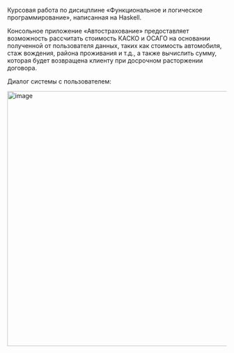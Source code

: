 Курсовая работа по дисицплине «Функциональное и логическое программирование», написанная на Haskell. 

Консольное приложение «Автострахование» предоставляет возможность рассчитать стоимость КАСКО и ОСАГО на основании полученной от пользователя данных, таких как стоимость автомобиля, стаж вождения, района проживания и т.д., а также вычислить сумму, которая будет возвращена клиенту при досрочном расторжении договора. 

Диалог системы с пользователем:

<img width="586" alt="image" src="https://github.com/user-attachments/assets/9230df8b-4275-4945-bdda-3d356ab0ca77">

